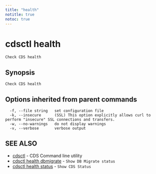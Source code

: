```yaml
---
title: "health"
notitle: true
notoc: true
---
```

# cdsctl health

`Check CDS health`

## Synopsis

`Check CDS health`

## Options inherited from parent commands

```
  -f, --file string   set configuration file
  -k, --insecure      (SSL) This option explicitly allows curl to perform "insecure" SSL connections and transfers.
  -w, --no-warnings   do not display warnings
  -v, --verbose       verbose output
```

## SEE ALSO

* [cdsctl](/docs/components/cdsctl/cdsctl/)	 - CDS Command line utility
* [cdsctl health dbmigrate](/docs/components/cdsctl/health/dbmigrate/)	 - `Show DB Migrate status`
* [cdsctl health status](/docs/components/cdsctl/health/status/)	 - `Show CDS Status`

